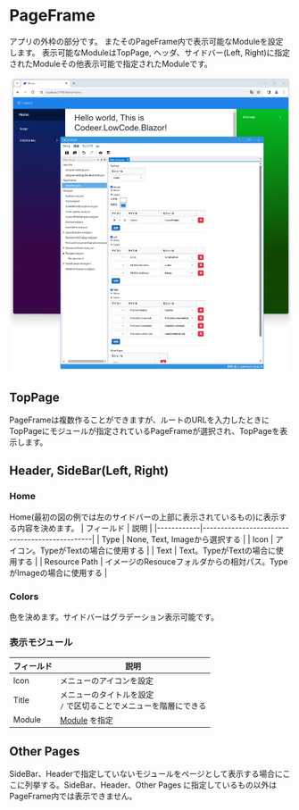 # PageFrame
アプリの外枠の部分です。
またそのPageFrame内で表示可能なModuleを設定します。
表示可能なModuleはTopPage, ヘッダ、サイドバー(Left, Right)に指定されたModuleその他表示可能で指定されたModuleです。

<img src="images/pageframe.png">

## TopPage
PageFrameは複数作ることができますが、ルートのURLを入力したときにTopPageにモジュールが指定されているPageFrameが選択され、TopPageを表示します。

## Header, SideBar(Left, Right)
### Home
Home(最初の図の例では左のサイドバーの上部に表示されているもの)に表示する内容を決めます。
| フィールド      | 説明                                            |
|------------|-----------------------------------------------|
| Type       | None, Text, Imageから選択する                                 |
| Icon      | アイコン。TypeがTextの場合に使用する       |
| Text      | Text。TypeがTextの場合に使用する       |
| Resource Path     | イメージのResouceフォルダからの相対パス。TypeがImageの場合に使用する                                           |

### Colors
色を決めます。サイドバーはグラデーション表示可能です。

### 表示モジュール
| フィールド      | 説明                                            |
|------------|-----------------------------------------------|
| Icon       | メニューのアイコンを設定                                  |
| Title      | メニューのタイトルを設定<br/>`/` で区切ることでメニューを階層にできる       |
| Module     | [Module](module.md) を指定                       |

## Other Pages
SideBar、Headerで指定していないモジュールをページとして表示する場合にここに列挙する。SideBar、Header、Other Pages に指定しているもの以外はPageFrame内では表示できません。